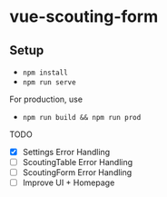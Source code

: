 # vue-scouting-form

## Setup

+ `npm install`
+ `npm run serve`

For production, use

+ `npm run build && npm run prod`

TODO

- [x] Settings Error Handling
- [ ] ScoutingTable Error Handling
- [ ] ScoutingForm Error Handling
- [ ] Improve UI + Homepage